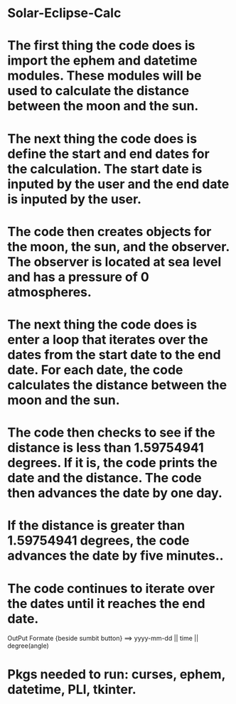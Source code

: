 # Solar-Eclipse-Calc
# The first thing the code does is import the ephem and datetime modules. These modules will be used to calculate the distance between the moon and the sun.

# The next thing the code does is define the start and end dates for the calculation. The start date is inputed by the user and the end date is inputed by the user.

# The code then creates objects for the moon, the sun, and the observer. The observer is located at sea level and has a pressure of 0 atmospheres.

# The next thing the code does is enter a loop that iterates over the dates from the start date to the end date. For each date, the code calculates the distance between the moon and the sun.

# The code then checks to see if the distance is less than 1.59754941 degrees. If it is, the code prints the date and the distance. The code then advances the date by one day.

# If the distance is greater than 1.59754941 degrees, the code advances the date by five minutes..

# The code continues to iterate over the dates until it reaches the end date.

OutPut Formate {beside sumbit button} ==> yyyy-mm-dd || time || degree(angle)

# Pkgs needed to run: curses, ephem, datetime, PLI, tkinter.
